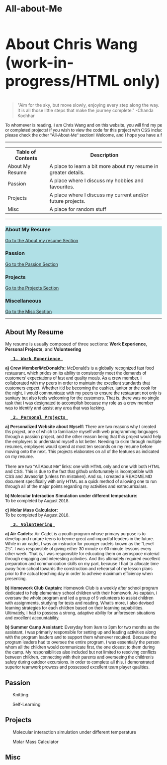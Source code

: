 # All-about-Me
<head>
<meta charset="UTF-8">
<meta name="description" content="Getting to know Chris Wang better">
<meta name="keywords" content="HTML, CSS, JavaScript, introduction, website">
<meta name="author" content="Chris Wang">
<meta http-equiv="refresh" content="30">
<meta name="viewport" content="width=device-width" initial="1.0">
</head>

<html>

<h2 style="font-size:48px;"> About Chris Wang (work-in-progress/HTML only)</h2>

<blockquote cite="https://www.brainyquote.com/quotes/chanda_kochhar_848186?src=t_aim">
"Aim for the sky, but move slowly, enjoying every step along the way. It is all those little steps that make the journey complete." -Chanda Kochhar
</blockquote>
    
<pre style="font-family:sans-serif;">
To whomever is reading, I am Chris Wang and on this website, you will find my personal work-in-progress 
or completed projects! If you wish to view the code for this project with CSS included,
please check the other "All-About-Me" section! Welcome, and I hope you have a fantastic time here!
</pre>
<hr>

<table style="width:100%">
<tr>
    <th>Table of Contents</th>
    <th>Description</th>
</tr>
<tr>
    <td> About My Resume</td>
    <td> A place to learn a bit more about my resume in greater details.</td>
</tr>
<tr> 
    <td>Passion</td>
    <td>A place where I discuss my hobbies and favourites.</td>
</tr>
<tr>
    <td> Projects</td>
    <td> A place where I discuss my current and/or future projects.</td>
</tr>
<tr>
    <td>Misc</td>
    <td> A place for random stuff</td>
</tr>
</table>

<hr>
<div style="background-color:powderblue;">
<h3>About My Resume</h3>
<p><a href="#MR">Go to the About my resume Section</a></p>
<h3>Passion</h3>
    <p><a href="#Passion">Go to the Passion Section</a></p>
<h3>Projects</h3>
    <p><a href="#Projects">Go to the Projects Section</a></p>
<h3>Miscellaneous</h3>
    <p><a href="#Misc">Go to the Misc Section</a></p>
    </div>
<!-- REMEMBER TO ADD MORE SECTIONS IF NEEDED-->
<hr>

<h2 id="MR">About My Resume</h2>
    <p> My resume is usually composed of three sections: <b>Work Experience</b>, <b>Personal Projects</b>, and <b>Volunteering</b></p>
        <pre font-size="14px"> <b> <u> 1. Work Experience </u> </b> </pre>
            <p style="font-family:sans-serif;""> <b> a) Crew Member/McDonald's: </b> McDonald's is a globally recognized fast food restaurant, which prides on its ability to consistently meet the demands of customers' expectations of fast and quality meals. As a crew member, I collaborated with my peers in order to maintain the excellent standards that customers expect. Whether it'd be becoming the cashier, janitor or the cook for the night, I would communicate with my peers to ensure the restaurant not only is sanitary but also feels welcoming for the customers. That is, there was no single task that I was designated to accomplish because my role as a crew member was to identify and assist any area that was lacking. </p>
        <pre font-size="14px"> <b> <u> 2. Personal Projects </u> </b> </pre>
            <p style="font-family:sans-serif;""> <b> a) Personalized Website about Myself: </b> There are two reasons why I created ths project, one of which to familiarize myself with web programming languages through a passion project, and the other reason being that this project would help the employers to understand myself a lot better. Needing to skim through multiple resumes, employers would spend at most ten seconds on my resume before moving onto the next. This projects elaborates on all of the features as indicated on my resume. 
                <br> 
                <br>
                There are two "All About Me" links: one with HTML only and one with both HTML and CSS. This is due to the fact that github unfortunately is incompatible with CSS and Javascript (unless I'm mistaken). And so, I created a README.MD document specifically with only HTML as a quick method of allowing one to run through all of the major points regarding my activities and extracurriculars.
        <p style="font-family:sans-serif;""> <b> b) Molecular Interaction Simulation under different temperature: </b> <br> To be completed by August 2018.
        <p style="font-family:sans-serif;""> <b> c) Molar Mass Calculator: </b> <br> To be completed by August 2018.
        <pre font-size="14px"> <b> <u> 3. Volunteering </u> </b> </pre>
            <p style="font-family:sans-serif;""> <b> a) Air Cadets: </b> Air Cadet is a youth program whose primary purpose is to develop and nurture teens to becme great and impactful leaders in the future. While in air cadet, I was an instructor for younger cadets known as the "Level 2's". I was responsible of giving either 30 minute or 60 minute lessons every other week. That is, I was responsible for educating them on aerospace material through engaging and interesting activities. And this ultimately required excellent preparation and communication skills on my part, because I had to allocate time away from school towards the construction and rehearsal of my lesson plans prior to the actual teaching day in order to acheive maximum efficiency when presenting.
        <p style="font-family:sans-serif;""> <b> b) Homework Club Captain: </b> Homework Club is a weekly after school program dedicated to help elementary school children with their homework. As captain, I oversaw the whole program and led a group of 9 volunteers to assist children with assignments, studying for tests and reading. What's more, I also devised learning strategies for each children based on their learning capabilities. Ultimately, I had to possess a strong, adaptive ability for unforeseen situations and excellent accountability.
        <p style="font-family:sans-serif;""> <b> b) Summer Camp Assistant: </b> Everyday from 9am to 3pm for two months as the assistant, I was primarily responsible for setting up and leading activities along with the program leaders and to support them whenever required. Because the program leaders had to oversee the entire program, I was essentially the person whom all the children would communicate first, the one closest to them during the camp. My responsibilities also included but not limited to resolving conflicts between children, connecting with their parents and overseeing the children's safety during outdoor excursions. In order to complete all this, I demonstrated superior teamwork prowess and possessed excellent team player qualities.
           
    
    
<h2 id="Passion">Passion</h2>
   <ol> <p>Knitting</p>
        <p>Self-Learning</p>
   </ol>

<h2 id="Projects">Projects</h2>
    <ol> <p>Molecular interaction simulation under different temperature </p>
         <p>Molar Mass Calculator</p>
    </ol>
<h2 id="Misc">Misc</h2>
 

</body>
</html>
